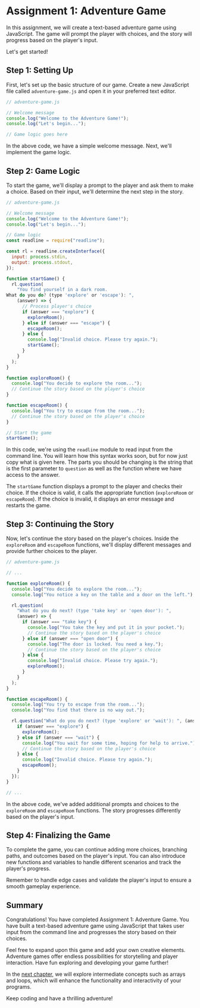 # Assignment 1: Adventure Game

In this assignment, we will create a text-based adventure game using JavaScript.
The game will prompt the player with choices, and the story will progress based on the player's input.

Let's get started!

## Step 1: Setting Up

First, let's set up the basic structure of our game.
Create a new JavaScript file called `adventure-game.js` and open it in your preferred text editor.

```javascript
// adventure-game.js

// Welcome message
console.log("Welcome to the Adventure Game!");
console.log("Let's begin...");

// Game logic goes here
```

In the above code, we have a simple welcome message.
Next, we'll implement the game logic.

## Step 2: Game Logic

To start the game, we'll display a prompt to the player and ask them to make a choice.
Based on their input, we'll determine the next step in the story.

```javascript
// adventure-game.js

// Welcome message
console.log("Welcome to the Adventure Game!");
console.log("Let's begin...");

// Game logic
const readline = require("readline");

const rl = readline.createInterface({
  input: process.stdin,
  output: process.stdout,
});

function startGame() {
  rl.question(
    "You find yourself in a dark room.
What do you do? (type 'explore' or 'escape'): ",
    (answer) => {
      // Process player's choice
      if (answer === "explore") {
        exploreRoom();
      } else if (answer === "escape") {
        escapeRoom();
      } else {
        console.log("Invalid choice. Please try again.");
        startGame();
      }
    }
  );
}

function exploreRoom() {
  console.log("You decide to explore the room...");
  // Continue the story based on the player's choice
}

function escapeRoom() {
  console.log("You try to escape from the room...");
  // Continue the story based on the player's choice
}

// Start the game
startGame();
```

In this code, we're using the `readline` module to read input from the command line.
You will learn how this syntax works soon, but for now just copy what is given here.
The parts you should be changing is the string that is the first parameter to `question` as well as the function where we have access to the answer.

The `startGame` function displays a prompt to the player and checks their choice.
If the choice is valid, it calls the appropriate function (`exploreRoom` or `escapeRoom`).
If the choice is invalid, it displays an error message and restarts the game.

## Step 3: Continuing the Story

Now, let's continue the story based on the player's choices.
Inside the `exploreRoom` and `escapeRoom` functions, we'll display different messages and provide further choices to the player.

```javascript
// adventure-game.js

// ...

function exploreRoom() {
  console.log("You decide to explore the room...");
  console.log("You notice a key on the table and a door on the left.");

  rl.question(
    "What do you do next? (type 'take key' or 'open door'): ",
    (answer) => {
      if (answer === "take key") {
        console.log("You take the key and put it in your pocket.");
        // Continue the story based on the player's choice
      } else if (answer === "open door") {
        console.log("The door is locked. You need a key.");
        // Continue the story based on the player's choice
      } else {
        console.log("Invalid choice. Please try again.");
        exploreRoom();
      }
    }
  );
}

function escapeRoom() {
  console.log("You try to escape from the room...");
  console.log("You find that there is no way out.");

  rl.question("What do you do next? (type 'explore' or 'wait'): ", (answer) => {
    if (answer === "explore") {
      exploreRoom();
    } else if (answer === "wait") {
      console.log("You wait for some time, hoping for help to arrive.");
      // Continue the story based on the player's choice
    } else {
      console.log("Invalid choice. Please try again.");
      escapeRoom();
    }
  });
}

// ...
```

In the above code, we've added additional prompts and choices to the `exploreRoom` and `escapeRoom` functions.
The story progresses differently based on the player's input.

## Step 4: Finalizing the Game

To complete the game, you can continue adding more choices, branching paths, and outcomes based on the player's input.
You can also introduce new functions and variables to handle different scenarios and track the player's progress.

Remember to handle edge cases and validate the player's input to ensure a smooth gameplay experience.

## Summary

Congratulations! You have completed Assignment 1: Adventure Game.
You have built a text-based adventure game using JavaScript that takes user input from the command line and progresses the story based on their choices.

Feel free to expand upon this game and add your own creative elements.
Adventure games offer endless possibilities for storytelling and player interaction.
Have fun exploring and developing your game further!

In the [next chapter](./Chapter-2-Intermediate-Concepts/Arrays-and-Loops.md), we will explore intermediate concepts such as arrays and loops, which will enhance the functionality and interactivity of your programs.

Keep coding and have a thrilling adventure!
